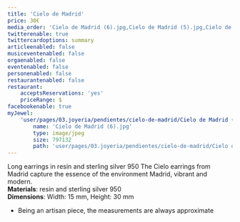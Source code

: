 ```yaml
---
title: 'Cielo de Madrid'
price: 30€
media_order: 'Cielo de Madrid (6).jpg,Cielo de Madrid (5).jpg,Cielo de Madrid (1).jpg'
twitterenable: true
twittercardoptions: summary
articleenabled: false
musiceventenabled: false
orgaenabled: false
eventenabled: false
personenabled: false
restaurantenabled: false
restaurant:
    acceptsReservations: 'yes'
    priceRange: $
facebookenable: true
myJewel:
    'user/pages/03.joyeria/pendientes/cielo-de-madrid/Cielo de Madrid (6).jpg':
        name: 'Cielo de Madrid (6).jpg'
        type: image/jpeg
        size: 797132
        path: 'user/pages/03.joyeria/pendientes/cielo-de-madrid/Cielo de Madrid (6).jpg'
---
```


Long earrings in resin and sterling silver 950
The Cielo earrings from Madrid capture the essence of the environment Madrid, vibrant and modern. <br>
**Materials**: resin and sterling silver 950<br>
**Dimensions**: Width: 15 mm, Height: 30 mm<br>
* Being an artisan piece, the measurements are always approximate
